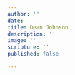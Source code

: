 ```yaml
---
author: ''
date: 
title: Dean Johnson
description: ''
image: ''
scripture: ''
published: false

---
```

